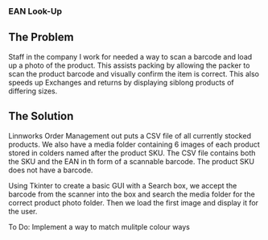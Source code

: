 ### EAN Look-Up

## The Problem
Staff in the company I work for needed a way to scan a barcode and load up a photo of the product. This assists packing by allowing the packer to scan the product barcode and visually confirm the item is correct. This also speeds up Exchanges and returns by displaying siblong products of differing sizes.

## The Solution
Linnworks Order Management out puts a CSV file of all currently stocked products. We also have a media folder containing 6 images of each product stored in colders named after the product SKU.
The CSV file contains both the SKU and the EAN in th form of a scannable barcode. The product SKU does not have a barcode.

Using Tkinter to create a basic GUI with a Search box, we accept the barcode from the scanner into the box and search the media folder for the correct product photo folder. Then we load the first image and display it for the user.

To Do: Implement a way to match mulitple colour ways
